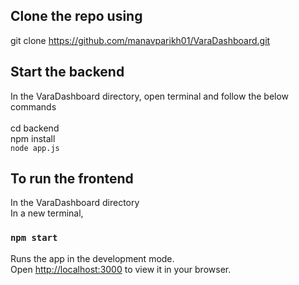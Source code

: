 ## Clone the repo using

git clone https://github.com/manavparikh01/VaraDashboard.git

## Start the backend

In the VaraDashboard directory, open terminal and follow the below commands \
\
cd backend \
npm install \
`node app.js`

## To run the frontend

In the VaraDashboard directory \
In a new terminal, 

### `npm start`

Runs the app in the development mode.\
Open [http://localhost:3000](http://localhost:3000) to view it in your browser.
